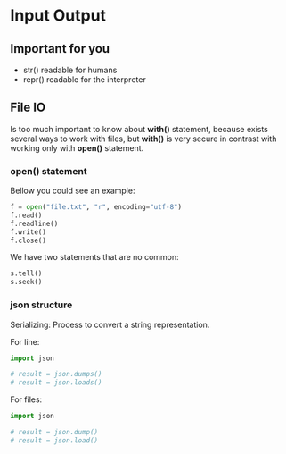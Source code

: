 # Input Output

## Important for you

- str() readable for humans
- repr() readable for the interpreter

## File IO

Is too much important to know about __with()__ statement, because exists several ways to work with files, but __with()__ is very secure in contrast with working only with __open()__ statement. 

### __open()__ statement

Bellow you could see an example:

```python
f = open("file.txt", "r", encoding="utf-8")
f.read()
f.readline()
f.write()
f.close()
```

We have two statements that are no common:

```python
s.tell()
s.seek()
```

### json structure

Serializing: Process to convert a string representation.

For line:
```python
import json 

# result = json.dumps()
# result = json.loads()
```

For files:
```python
import json 

# result = json.dump()
# result = json.load()
```